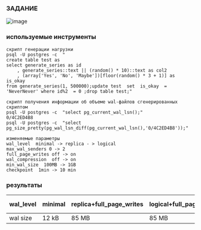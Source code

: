 ### ЗАДАНИЕ
![image](https://github.com/user-attachments/assets/ff2ada9f-c60c-46b0-99b7-16272773fcc2)
### используемые инструменты
```
скрипт генерации нагрузки
psql -U postgres -c  "
create table test as
select generate_series as id
	, generate_series::text || (random() * 10)::text as col2
    , (array['Yes', 'No', 'Maybe'])[floor(random() * 3 + 1)] as is_okay
from generate_series(1, 500000);update test  set  is_okay  = 'NeverNever' where id%2  = 0 ;drop table test;"

скрипт получения информации об объеме wal-файлов сгенерированных скриптом
psql -U postgres -c  "select pg_current_wal_lsn();"
0/4C2ED4B8
psql -U postgres -c  "select pg_size_pretty(pg_wal_lsn_diff(pg_current_wal_lsn(),'0/4C2ED4B8'));"

изменяемые параметры
wal_level  minimal -> replica - > logical
max_wal_senders 0 -> 2
full_page_writes off -> on
wal_compression  off -> on
min_wal_size  100MB -> 1GB
checkpoint  1min -> 10 min
```
### результаты
| wal_level | minimal | replica+full_page_writes| logical+full_page_writes|logical + compression |
| --- | --- |--- |--- |--- |
| wal size | 12 kB | 85 MB | 85 MB | 85 MB |


